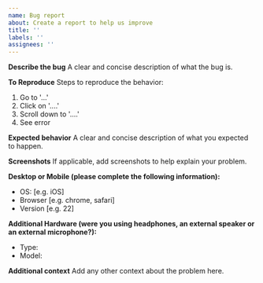 ```yaml
---
name: Bug report
about: Create a report to help us improve
title: ''
labels: ''
assignees: ''
---
```


**Describe the bug**
A clear and concise description of what the bug is.

**To Reproduce**
Steps to reproduce the behavior:

1. Go to '...'
2. Click on '....'
3. Scroll down to '....'
4. See error

**Expected behavior**
A clear and concise description of what you expected to happen.

**Screenshots**
If applicable, add screenshots to help explain your problem.

**Desktop or Mobile (please complete the following information):**

- OS: [e.g. iOS]
- Browser [e.g. chrome, safari]
- Version [e.g. 22]

**Additional Hardware (were you using headphones, an external speaker or an external microphone?):**

- Type:
- Model:

**Additional context**
Add any other context about the problem here.
